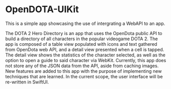 # OpenDOTA-UIKit
This is a simple app showcasing the use of intergrating a WebAPI to an app.

The DOTA 2 Hero Directory is an app that uses the OpenDota public API to build a directory of all characters in the popular videogame DOTA 2. The app is composed of a table view populated with icons and text gathered from OpenDota web API, and a detail view presented when a cell is tapped. The detail view shows the statistics of the character selected, as well as the option to open a guide to said character via WebKit. Currently, this app does not store any of the JSON data from the API, aside from caching images. New features are added to this app with the purpose of implementing new techniques that are learned. In the current scope, the user interface will be re-written in SwiftUI.
